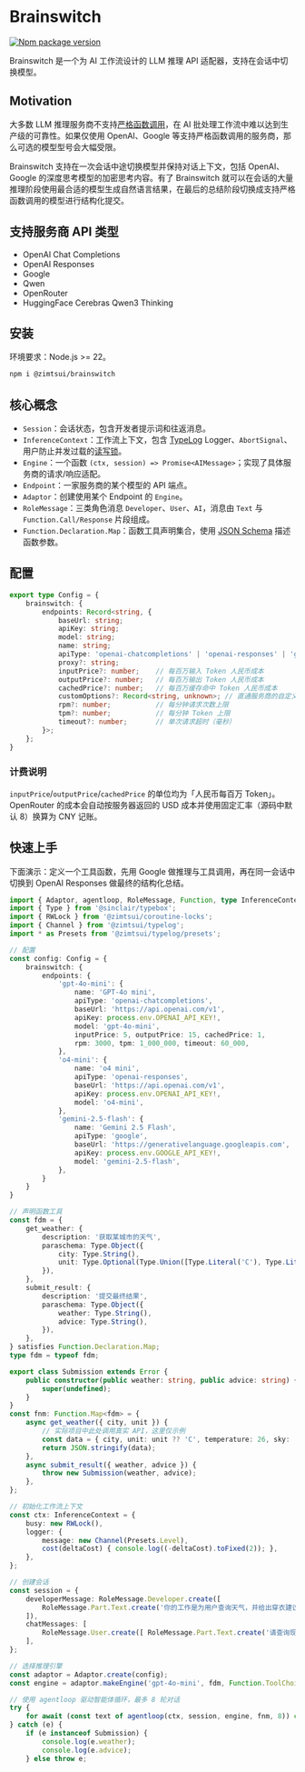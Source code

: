 <!-- 本文档由 GPT-5 辅助生成 -->

# Brainswitch

[![Npm package version](https://flat.badgen.net/npm/v/@zimtsui/brainswitch)](https://www.npmjs.com/package/@zimtsui/brainswitch)

Brainswitch 是一个为 AI 工作流设计的 LLM 推理 API 适配器，支持在会话中切换模型。

## Motivation

大多数 LLM 推理服务商不支持[严格函数调用](https://platform.openai.com/docs/guides/function-calling#strict-mode)，在 AI 批处理工作流中难以达到生产级的可靠性。如果仅使用 OpenAI、Google 等支持严格函数调用的服务商，那么可选的模型型号会大幅受限。

Brainswitch 支持在一次会话中途切换模型并保持对话上下文，包括 OpenAI、Google 的深度思考模型的加密思考内容。有了 Brainswitch 就可以在会话的大量推理阶段使用最合适的模型生成自然语言结果，在最后的总结阶段切换成支持严格函数调用的模型进行结构化提交。

## 支持服务商 API 类型

- OpenAI Chat Completions
- OpenAI Responses
- Google
- Qwen
- OpenRouter
- HuggingFace Cerebras Qwen3 Thinking

## 安装

环境要求：Node.js >= 22。

```bash
npm i @zimtsui/brainswitch
```

## 核心概念

- `Session`：会话状态，包含开发者提示词和往返消息。
- `InferenceContext`：工作流上下文，包含 [TypeLog](https://github.com/zimtsui/typelog) Logger、`AbortSignal`、用户防止并发过载的[读写锁](https://github.com/zimtsui/coroutine-locks)。
- `Engine`：一个函数 `(ctx, session) => Promise<AIMessage>`；实现了具体服务商的请求/响应适配。
- `Endpoint`：一家服务商的某个模型的 API 端点。
- `Adaptor`：创建使用某个 Endpoint 的 `Engine`。
- `RoleMessage`：三类角色消息 `Developer`、`User`、`AI`，消息由 `Text` 与 `Function.Call/Response` 片段组成。
- `Function.Declaration.Map`：函数工具声明集合，使用 [JSON Schema](https://json-schema.org/) 描述函数参数。

## 配置

```ts
export type Config = {
	brainswitch: {
		endpoints: Record<string, {
			baseUrl: string;
			apiKey: string;
			model: string;
			name: string;
			apiType: 'openai-chatcompletions' | 'openai-responses' | 'google' | 'qwen' | 'openrouter-monolith' | 'openrouter-stream' | 'huggingface-cerebras-qwen3-thinking';
			proxy?: string;
			inputPrice?: number;    // 每百万输入 Token 人民币成本
			outputPrice?: number;   // 每百万输出 Token 人民币成本
			cachedPrice?: number;   // 每百万缓存命中 Token 人民币成本
			customOptions?: Record<string, unknown>; // 直通服务商的自定义参数
			rpm?: number;           // 每分钟请求次数上限
			tpm?: number;           // 每分钟 Token 上限
			timeout?: number;       // 单次请求超时（毫秒）
		}>;
	};
}
```

### 计费说明

`inputPrice`/`outputPrice`/`cachedPrice` 的单位均为「人民币每百万 Token」。OpenRouter 的成本会自动按服务器返回的 USD 成本并使用固定汇率（源码中默认 8）换算为 CNY 记账。

## 快速上手

下面演示：定义一个工具函数，先用 Google 做推理与工具调用，再在同一会话中切换到 OpenAI Responses 做最终的结构化总结。

```ts
import { Adaptor, agentloop, RoleMessage, Function, type InferenceContext } from '@zimtsui/brainswitch';
import { Type } from '@sinclair/typebox';
import { RWLock } from '@zimtsui/coroutine-locks';
import { Channel } from '@zimtsui/typelog';
import * as Presets from '@zimtsui/typelog/presets';

// 配置
const config: Config = {
	brainswitch: {
		endpoints: {
			'gpt-4o-mini': {
				name: 'GPT-4o mini',
				apiType: 'openai-chatcompletions',
				baseUrl: 'https://api.openai.com/v1',
				apiKey: process.env.OPENAI_API_KEY!,
				model: 'gpt-4o-mini',
				inputPrice: 5, outputPrice: 15, cachedPrice: 1,
				rpm: 3000, tpm: 1_000_000, timeout: 60_000,
			},
			'o4-mini': {
				name: 'o4 mini',
				apiType: 'openai-responses',
				baseUrl: 'https://api.openai.com/v1',
				apiKey: process.env.OPENAI_API_KEY!,
				model: 'o4-mini',
			},
			'gemini-2.5-flash': {
				name: 'Gemini 2.5 Flash',
				apiType: 'google',
				baseUrl: 'https://generativelanguage.googleapis.com',
				apiKey: process.env.GOOGLE_API_KEY!,
				model: 'gemini-2.5-flash',
			},
		}
	}
}

// 声明函数工具
const fdm = {
	get_weather: {
		description: '获取某城市的天气',
		paraschema: Type.Object({
			city: Type.String(),
			unit: Type.Optional(Type.Union([Type.Literal('C'), Type.Literal('F')]))
		}),
	},
	submit_result: {
		description: '提交最终结果',
		paraschema: Type.Object({
			weather: Type.String(),
			advice: Type.String(),
		}),
	},
} satisfies Function.Declaration.Map;
type fdm = typeof fdm;

export class Submission extends Error {
	public constructor(public weather: string, public advice: string) {
		super(undefined);
	}
}
const fnm: Function.Map<fdm> = {
	async get_weather({ city, unit }) {
		// 实际项目中此处调用真实 API，这里仅示例
		const data = { city, unit: unit ?? 'C', temperature: 26, sky: 'sunny' };
		return JSON.stringify(data);
	},
	async submit_result({ weather, advice }) {
		throw new Submission(weather, advice);
	},
};

// 初始化工作流上下文
const ctx: InferenceContext = {
	busy: new RWLock(),
	logger: {
		message: new Channel(Presets.Level),
		cost(deltaCost) { console.log((-deltaCost).toFixed(2)); },
	},
};

// 创建会话
const session = {
	developerMessage: RoleMessage.Developer.create([
		RoleMessage.Part.Text.create('你的工作是为用户查询天气，并给出穿衣建议。'),
	]),
	chatMessages: [
		RoleMessage.User.create([ RoleMessage.Part.Text.create('请查询现在北京的天气，并给穿衣建议。') ]),
	],
};

// 选择推理引擎
const adaptor = Adaptor.create(config);
const engine = adaptor.makeEngine('gpt-4o-mini', fdm, Function.ToolChoice.REQUIRED);

// 使用 agentloop 驱动智能体循环，最多 8 轮对话
try {
	for await (const text of agentloop(ctx, session, engine, fnm, 8)) console.log(text);
} catch (e) {
	if (e instanceof Submission) {
		console.log(e.weather);
		console.log(e.advice);
	} else throw e;

```

